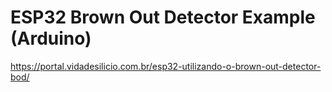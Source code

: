 # ESP32 Brown Out Detector Example (Arduino)
https://portal.vidadesilicio.com.br/esp32-utilizando-o-brown-out-detector-bod/
